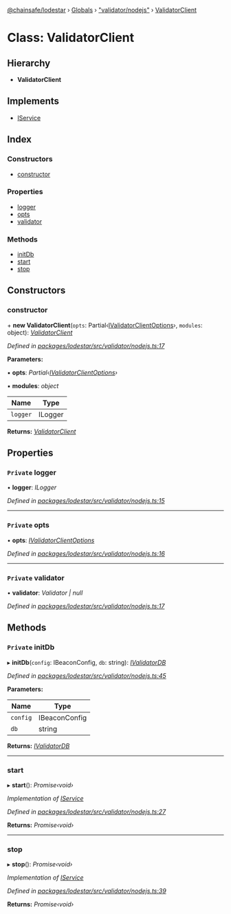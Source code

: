 [@chainsafe/lodestar](../README.md) › [Globals](../globals.md) › ["validator/nodejs"](../modules/_validator_nodejs_.md) › [ValidatorClient](_validator_nodejs_.validatorclient.md)

# Class: ValidatorClient

## Hierarchy

* **ValidatorClient**

## Implements

* [IService](../interfaces/_node_nodejs_.iservice.md)

## Index

### Constructors

* [constructor](_validator_nodejs_.validatorclient.md#constructor)

### Properties

* [logger](_validator_nodejs_.validatorclient.md#private-logger)
* [opts](_validator_nodejs_.validatorclient.md#private-opts)
* [validator](_validator_nodejs_.validatorclient.md#private-validator)

### Methods

* [initDb](_validator_nodejs_.validatorclient.md#private-initdb)
* [start](_validator_nodejs_.validatorclient.md#start)
* [stop](_validator_nodejs_.validatorclient.md#stop)

## Constructors

###  constructor

\+ **new ValidatorClient**(`opts`: Partial‹[IValidatorClientOptions](../interfaces/_validator_options_.ivalidatorclientoptions.md)›, `modules`: object): *[ValidatorClient](_validator_nodejs_.validatorclient.md)*

*Defined in [packages/lodestar/src/validator/nodejs.ts:17](https://github.com/ChainSafe/lodestar/blob/a7b4c5ad0/packages/lodestar/src/validator/nodejs.ts#L17)*

**Parameters:**

▪ **opts**: *Partial‹[IValidatorClientOptions](../interfaces/_validator_options_.ivalidatorclientoptions.md)›*

▪ **modules**: *object*

Name | Type |
------ | ------ |
`logger` | ILogger |

**Returns:** *[ValidatorClient](_validator_nodejs_.validatorclient.md)*

## Properties

### `Private` logger

• **logger**: *ILogger*

*Defined in [packages/lodestar/src/validator/nodejs.ts:15](https://github.com/ChainSafe/lodestar/blob/a7b4c5ad0/packages/lodestar/src/validator/nodejs.ts#L15)*

___

### `Private` opts

• **opts**: *[IValidatorClientOptions](../interfaces/_validator_options_.ivalidatorclientoptions.md)*

*Defined in [packages/lodestar/src/validator/nodejs.ts:16](https://github.com/ChainSafe/lodestar/blob/a7b4c5ad0/packages/lodestar/src/validator/nodejs.ts#L16)*

___

### `Private` validator

• **validator**: *Validator | null*

*Defined in [packages/lodestar/src/validator/nodejs.ts:17](https://github.com/ChainSafe/lodestar/blob/a7b4c5ad0/packages/lodestar/src/validator/nodejs.ts#L17)*

## Methods

### `Private` initDb

▸ **initDb**(`config`: IBeaconConfig, `db`: string): *[IValidatorDB](../interfaces/_db_api_validator_interface_.ivalidatordb.md)*

*Defined in [packages/lodestar/src/validator/nodejs.ts:45](https://github.com/ChainSafe/lodestar/blob/a7b4c5ad0/packages/lodestar/src/validator/nodejs.ts#L45)*

**Parameters:**

Name | Type |
------ | ------ |
`config` | IBeaconConfig |
`db` | string |

**Returns:** *[IValidatorDB](../interfaces/_db_api_validator_interface_.ivalidatordb.md)*

___

###  start

▸ **start**(): *Promise‹void›*

*Implementation of [IService](../interfaces/_node_nodejs_.iservice.md)*

*Defined in [packages/lodestar/src/validator/nodejs.ts:27](https://github.com/ChainSafe/lodestar/blob/a7b4c5ad0/packages/lodestar/src/validator/nodejs.ts#L27)*

**Returns:** *Promise‹void›*

___

###  stop

▸ **stop**(): *Promise‹void›*

*Implementation of [IService](../interfaces/_node_nodejs_.iservice.md)*

*Defined in [packages/lodestar/src/validator/nodejs.ts:39](https://github.com/ChainSafe/lodestar/blob/a7b4c5ad0/packages/lodestar/src/validator/nodejs.ts#L39)*

**Returns:** *Promise‹void›*
